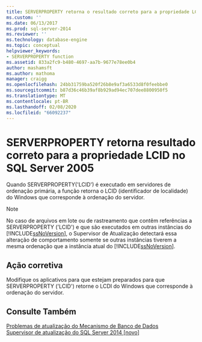 ```yaml
---
title: SERVERPROPERTY retorna o resultado correto para a propriedade LCID no SQL Server 2005 | Microsoft Docs
ms.custom: ''
ms.date: 06/13/2017
ms.prod: sql-server-2014
ms.reviewer: ''
ms.technology: database-engine
ms.topic: conceptual
helpviewer_keywords:
- SERVERPROPERTY function
ms.assetid: 833a2fc9-b480-4697-aa7b-9677e78ee0b4
author: mashamsft
ms.author: mathoma
manager: craigg
ms.openlocfilehash: 24bb31759ba520f26b8e9af3a6533d8f0feebbe0
ms.sourcegitcommit: b87d36c46b39af8b929ad94ec707dee8800950f5
ms.translationtype: MT
ms.contentlocale: pt-BR
ms.lasthandoff: 02/08/2020
ms.locfileid: "66092237"
---
```

# <a name="serverproperty-returns-correct-result-for-lcid-property-in-sql-server-2005"></a>SERVERPROPERTY retorna resultado correto para a propriedade LCID no SQL Server 2005
  Quando SERVERPROPERTY('LCID') é executado em servidores de ordenação primária, a função retorna o LCID (identificador de localidade) do Windows que corresponde à ordenação do servidor.  
  
> [!NOTE]  
>  No caso de arquivos em lote ou de rastreamento que contêm referências a SERVERPROPERTY ('LCID') e que são executados em outras instâncias do [!INCLUDE[ssNoVersion](../../includes/ssnoversion-md.md)], o Supervisor de Atualização detectará essa alteração de comportamento somente se outras instâncias tiverem a mesma ordenação que a instância atual do [!INCLUDE[ssNoVersion](../../includes/ssnoversion-md.md)].  
  
## <a name="corrective-action"></a>Ação corretiva  
 Modifique os aplicativos para que estejam preparados para que SERVERPROPERTY ('LCID') retorne o LCDI do Windows que corresponde à ordenação do servidor.  
  
## <a name="see-also"></a>Consulte Também  
 [Problemas de atualização do Mecanismo de Banco de Dados](../../../2014/sql-server/install/database-engine-upgrade-issues.md)   
 [Supervisor de atualização do SQL Server 2014 &#91;novo&#93;](sql-server-2014-upgrade-advisor.md)  
  
  
